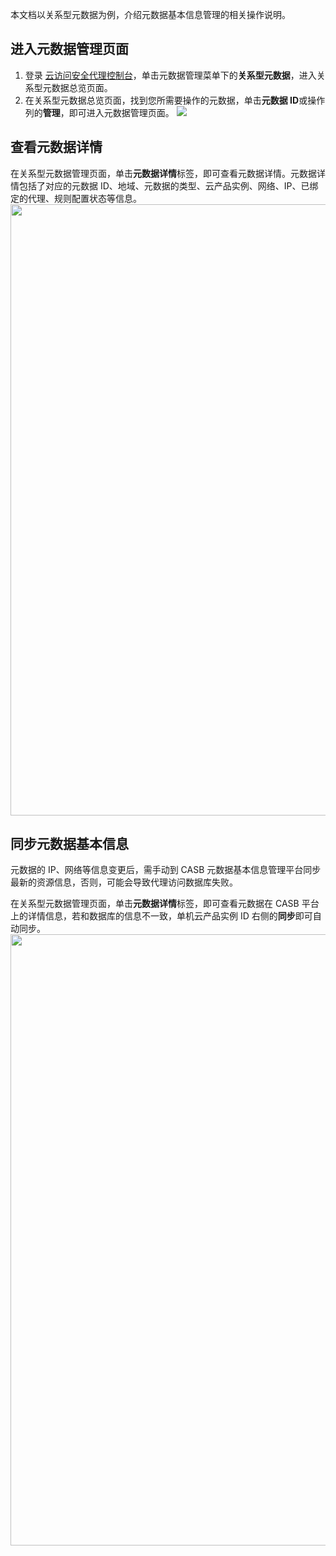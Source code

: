 本文档以关系型元数据为例，介绍元数据基本信息管理的相关操作说明。

## 进入元数据管理页面
1. 登录 [云访问安全代理控制台](https://console.cloud.tencent.com/casb)，单击元数据管理菜单下的**关系型元数据**，进入关系型元数据总览页面。
2. 在关系型元数据总览页面，找到您所需要操作的元数据，单击**元数据 ID**或操作列的**管理**，即可进入元数据管理页面。
    ![](https://main.qcloudimg.com/raw/637c9ceb4a107049531b8e6ad2791ee0.png)

## 查看元数据详情
在关系型元数据管理页面，单击**元数据详情**标签，即可查看元数据详情。元数据详情包括了对应的元数据 ID、地域、元数据的类型、云产品实例、网络、IP、已绑定的代理、规则配置状态等信息。<br><img src="https://qcloudimg.tencent-cloud.cn/raw/3b6729f48f15b06890efb2dc48e85b1c.png" width=978px>

## 同步元数据基本信息
元数据的 IP、网络等信息变更后，需手动到 CASB 元数据基本信息管理平台同步最新的资源信息，否则，可能会导致代理访问数据库失败。

在关系型元数据管理页面，单击**元数据详情**标签，即可查看元数据在 CASB 平台上的详情信息，若和数据库的信息不一致，单机云产品实例 ID 右侧的**同步**即可自动同步。<br><img src="https://qcloudimg.tencent-cloud.cn/raw/304dff3fcdcb4835ae3a234cccd2857b.png" width=978px>
